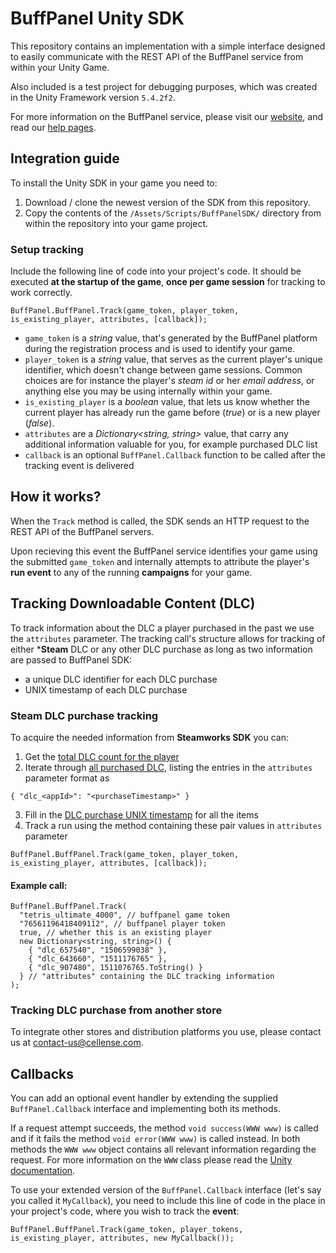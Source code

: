 # BuffPanel Unity SDK

This repository contains an implementation with a simple interface designed to easily communicate with the REST API of the BuffPanel service from within your Unity Game.

Also included is a test project for debugging purposes, which was created in the Unity Framework version `5.4.2f2`.

For more information on the BuffPanel service, please visit our [website](http://buffpanel.com/), and read our [help pages](http://buffpanel.com/help/introduction).

## Integration guide

To install the Unity SDK in your game you need to:

1. Download / clone the newest version of the SDK from this repository.
2. Copy the contents of the `/Assets/Scripts/BuffPanelSDK/` directory from within the repository into your game project.

### Setup tracking

Include the following line of code into your project's code. It should be executed **at the startup of the game**, **once per game session** for tracking to work correctly.

```
BuffPanel.BuffPanel.Track(game_token, player_token, is_existing_player, attributes, [callback]);
```

- `game_token` is a *string* value, that's generated by the BuffPanel platform during the registration process and is used to identify your game.
- `player_token` is a *string* value, that serves as the current player's unique identifier, which doesn't change between game sessions. Common choices are for instance the player's *steam id* or her *email address*, or anything else you may be using internally within your game.
- `is_existing_player` is a *boolean* value, that lets us know whether the current player has already run the game before (*true*) or is a new player (*false*).
- `attributes` are a *Dictionary<string, string>* value, that carry any additional information valuable for you, for example purchased DLC list
- `callback` is an optional `BuffPanel.Callback` function to be called after the tracking event is delivered

## How it works?

When the `Track` method is called, the SDK sends an HTTP request to the REST API of the BuffPanel servers.

Upon recieving this event the BuffPanel service identifies your game using the submitted `game_token` and internally attempts to attribute the player's **run event** to any of the running **campaigns** for your game.

## Tracking Downloadable Content (DLC)

To track information about the DLC a player purchased in the past we use the `attributes` parameter. The tracking call's structure allows for tracking of either ***Steam** DLC or any other DLC purchase as long as two information are passed to BuffPanel SDK:
- a unique DLC identifier for each DLC purchase
- UNIX timestamp of each DLC purchase

### Steam DLC purchase tracking

To acquire the needed information from **Steamworks SDK** you can:
1. Get the [total DLC count for the player](https://partner.steamgames.com/doc/api/ISteamApps#GetDLCCount)
2. Iterate through [all purchased DLC](https://partner.steamgames.com/doc/api/ISteamApps#BGetDLCDataByIndex), listing the entries in the `attributes` parameter format as
```
{ "dlc_<appId>": "<purchaseTimestamp>" }
```
3. Fill in the [DLC purchase UNIX timestamp](https://partner.steamgames.com/doc/api/ISteamApps#GetEarliestPurchaseUnixTime) for all the items
4. Track a run using the method containing these pair values in `attributes` parameter
```
BuffPanel.BuffPanel.Track(game_token, player_token, is_existing_player, attributes, [callback]);
```

#### Example call:

```
BuffPanel.BuffPanel.Track(
  "tetris_ultimate_4000", // buffpanel game token
  "76561196418409112", // buffpanel player token
  true, // whether this is an existing player
  new Dictionary<string, string>() {
    { "dlc_657540", "1506599038" },
    { "dlc_643660", "1511176765" },
    { "dlc_907480", 1511076765.ToString() }
  } // "attributes" containing the DLC tracking information
);
```

### Tracking DLC purchase from another store

To integrate other stores and distribution platforms you use, please contact us at contact-us@cellense.com.

## Callbacks

You can add an optional event handler by extending the supplied `BuffPanel.Callback` interface and implementing both its methods.

If a request attempt succeeds, the method `void success(WWW www)` is called and if it fails the method `void error(WWW www)` is called instead. In both methods the `WWW www` object contains all relevant information regarding the request. For more information on the `WWW` class please read the [Unity documentation](http://docs.unity3d.com/ScriptReference/WWW.html).

To use your extended version of the `BuffPanel.Callback` interface (let's say you called it `MyCallback`), you need to include this line of code in the place in your project's code, where you wish to track the **event**:

```
BuffPanel.BuffPanel.Track(game_token, player_tokens, is_existing_player, attributes, new MyCallback());
```
